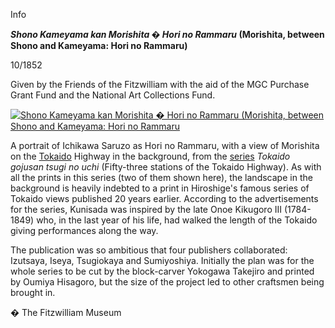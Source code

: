 Info

**_Shono Kameyama kan Morishita � Hori no Rammaru_ (Morishita, between Shono and Kameyama: Hori no Rammaru)**

10/1852

Given by the Friends of the Fitzwilliam with the aid of the MGC Purchase Grant Fund and the National Art Collections Fund.

[![Shono Kameyama kan Morishita � Hori no Rammaru (Morishita, between Shono and Kameyama: Hori no Rammaru](P.62-1999_small1.jpg)](KUN/kunp62.htm)

A portrait of Ichikawa Saruzo as Hori no Rammaru, with a view of Morishita on the [Tokaido](Group1.htm) Highway in the background, from the [series](KUN/kunp60.htm) _Tokaido gojusan tsugi no uchi_ (Fifty-three stations of the Tokaido Highway). As with all the prints in this series (two of them shown here), the landscape in the background is heavily indebted to a print in Hiroshige's famous series of Tokaido views published 20 years earlier. According to the advertisements for the series, Kunisada was inspired by the late Onoe Kikugoro III (1784-1849) who, in the last year of his life, had walked the length of the Tokaido giving performances along the way.

The publication was so ambitious that four publishers collaborated: Izutsaya, Iseya, Tsugiokaya and Sumiyoshiya. Initially the plan was for the whole series to be cut by the block-carver Yokogawa Takejiro and printed by Oumiya Hisagoro, but the size of the project led to other craftsmen being brought in.



� The Fitzwilliam Museum
